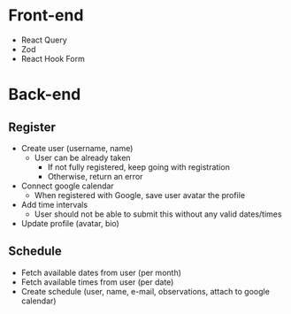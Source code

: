 # Front-end

- React Query
- Zod
- React Hook Form

# Back-end

## Register

- Create user (username, name)
  - User can be already taken
    - If not fully registered, keep going with registration
    - Otherwise, return an error
- Connect google calendar
  - When registered with Google, save user avatar the profile
- Add time intervals
  - User should not be able to submit this without any valid dates/times
- Update profile (avatar, bio)

## Schedule

- Fetch available dates from user (per month)
- Fetch available times from user (per date)
- Create schedule (user, name, e-mail, observations, attach to google calendar)